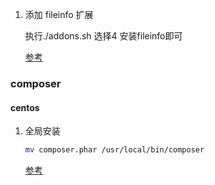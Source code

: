 1. 添加 fileinfo 扩展
 
    执行./addons.sh 选择4 安装fileinfo即可
    
    [参考](https://oneinstack.com/question/oneinstack-how-to-support-the-fileinfo/)
    

### composer

#### centos

1. 全局安装

    ````bash
    mv composer.phar /usr/local/bin/composer
    ````
    
    [参考](https://getcomposer.org/doc/00-intro.md#globally)